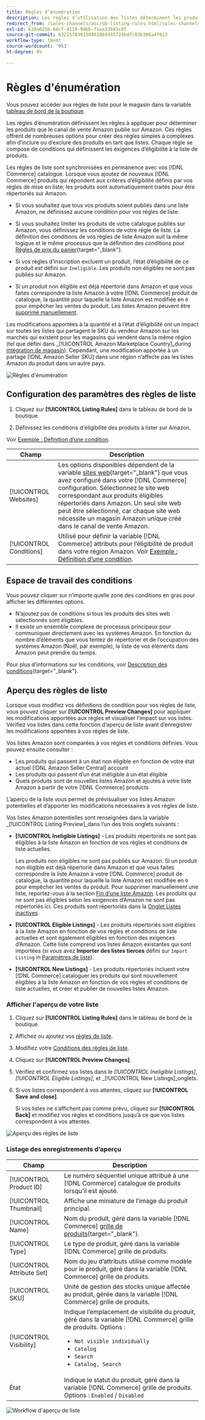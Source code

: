 ```yaml
---
title: Règles d’énumération
description: Les règles d’utilisation des listes déterminent les produits du catalogue de commerce publiés en tant que listes Amazon Marketplace.
redirect_from: /sales-channels/asc/ob-listing-rules.html/sales-channels/asc/ob-listing-preview.html/sales-channels/asc/listing-rule-preview.html
exl-id: b28a625b-64cf-4119-98bb-f1ea33043c8f
source-git-commit: 632157839130461869345724bdfc03b306a4f613
workflow-type: tm+mt
source-wordcount: '953'
ht-degree: 0%

---
```


# Règles d&#39;énumération

Vous pouvez accéder aux règles de liste pour le magasin dans la variable [tableau de bord de la boutique](./amazon-store-dashboard.md).

Les règles d’énumération définissent les règles à appliquer pour déterminer les produits que le canal de vente Amazon publie sur Amazon. Ces règles offrent de nombreuses options pour créer des règles simples à complexes afin d’inclure ou d’exclure des produits en tant que listes. Chaque règle se compose de conditions qui définissent les exigences d’éligibilité à la liste de produits.

Les règles de liste sont synchronisées en permanence avec vos [!DNL Commerce] catalogue. Lorsque vous ajoutez de nouveaux [!DNL Commerce] produits qui répondent aux critères d’éligibilité définis par vos règles de mise en liste, les produits sont automatiquement traités pour être répertoriés sur Amazon.

- Si vous souhaitez que tous vos produits soient publiés dans une liste Amazon, ne définissez aucune condition pour vos règles de liste.

- Si vous souhaitez limiter les produits de votre catalogue publiés sur Amazon, vous définissez les conditions de votre règle de liste. La définition des conditions de vos règles de liste Amazon suit la même logique et le même processus que la définition des conditions pour [Règles de prix du panier](https://docs.magento.com/user-guide/marketing/price-rules-cart.html){target=&quot;_blank&quot;}.

- Si vos règles d’inscription excluent un produit, l’état d’éligibilité de ce produit est défini sur `Ineligible`. Les produits non éligibles ne sont pas publiés sur Amazon.

- Si un produit non éligible est déjà répertorié dans Amazon et que vous faites correspondre la liste Amazon à votre [!DNL Commerce] produit de catalogue, la quantité pour laquelle la liste Amazon est modifiée en `0` pour empêcher les ventes du produit. Les listes Amazon peuvent être [supprimé manuellement](./end-listings-manually.md).

Les modifications apportées à la quantité et à l’état d’éligibilité ont un impact sur toutes les listes qui partagent le SKU du vendeur Amazon sur les marchés qui existent pour les magasins qui vendent dans la même région (tel que défini dans _[!UICONTROL Amazon Marketplace Country]_during [intégration de magasin](./store-integration.md)). Cependant, une modification apportée à un partage [!DNL Amazon Seller SKU] dans une région n’affecte pas les listes Amazon du produit dans un autre pays.

![Règles d&#39;énumération](assets/ob-listing-rules.png)

## Configuration des paramètres des règles de liste

1. Cliquez sur **[!UICONTROL Listing Rules]** dans le tableau de bord de la boutique.

1. Définissez les conditions d&#39;éligibilité des produits à lister sur Amazon.

Voir [Exemple : Définition d’une condition](./ob-define-condition-example.md).

| Champ | Description |
|---|---|
| [!UICONTROL Websites] | Les options disponibles dépendent de la variable [sites web](https://docs.magento.com/user-guide/stores/websites-stores-views.html){target=&quot;_blank&quot;} que vous avez configuré dans votre [!DNL Commerce] configuration. Sélectionnez le site web correspondant aux produits éligibles répertoriés dans Amazon. Un seul site web peut être sélectionné, car chaque site web nécessite un magasin Amazon unique créé dans le canal de vente Amazon. |
| [!UICONTROL Conditions] | Utilisé pour définir la variable [!DNL Commerce] attributs pour l’éligibilité de produit dans votre région Amazon. Voir [Exemple : Définition d’une condition](./ob-define-condition-example.md). |

## Espace de travail des conditions

Vous pouvez cliquer sur n’importe quelle zone des conditions en gras pour afficher les différentes options.

- N’ajoutez pas de conditions si tous les produits des sites web sélectionnés sont éligibles.
- Il existe un ensemble complexe de processus principaux pour communiquer directement avec les systèmes Amazon. En fonction du nombre d’éléments que vous tentez de répertorier et de l’occupation des systèmes Amazon (Noël, par exemple), la liste de vos éléments dans Amazon peut prendre du temps.

Pour plus d’informations sur les conditions, voir [Description des conditions](https://docs.magento.com/user-guide/marketing/price-rules-cart.html){target=&quot;_blank&quot;}.

## Aperçu des règles de liste

Lorsque vous modifiez vos définitions de condition pour vos règles de liste, vous pouvez cliquer sur **[!UICONTROL Preview Changes]** pour appliquer les modifications apportées aux règles et visualiser l’impact sur vos listes. Vérifiez vos listes dans cette fonction d’aperçu de liste avant d’enregistrer les modifications apportées à vos règles de liste.

Vos listes Amazon sont comparées à vos règles et conditions définies. Vous pouvez ensuite consulter :

- Les produits qui passent à un état non éligible en fonction de votre état actuel [!DNL Amazon Seller Central] account
- Les produits qui passent d’un état inéligible à un état éligible
- Quels produits sont de nouvelles listes Amazon et ajoutés à votre liste Amazon à partir de votre [!DNL Commerce] products

L’aperçu de la liste vous permet de prévisualiser vos listes Amazon potentielles et d’apporter les modifications nécessaires à vos règles de liste.

Vos listes Amazon potentielles sont renseignées dans la variable _[!UICONTROL Listing Preview]_dans l’un des trois onglets suivants :

- **[!UICONTROL Ineligible Listings]** - Les produits répertoriés ne sont pas éligibles à la liste Amazon en fonction de vos règles et conditions de liste actuelles.

   Les produits non éligibles ne sont pas publiés sur Amazon. Si un produit non éligible est déjà répertorié dans Amazon et que vous faites correspondre la liste Amazon à votre [!DNL Commerce] produit de catalogue, la quantité pour laquelle la liste Amazon est modifiée en `0` pour empêcher les ventes du produit. Pour supprimer manuellement une liste, reportez-vous à la section [Fin d’une liste Amazon](./end-listings-manually.md). Les produits qui ne sont pas éligibles selon les exigences d’Amazon ne sont pas répertoriés ici. Ces produits sont répertoriés dans la [Onglet Listes inactives](./inactive-listings.md).

- **[!UICONTROL Eligible Listings]** - Les produits répertoriés sont éligibles à la liste Amazon en fonction de vos règles et conditions de liste actuelles et sont également éligibles en fonction des exigences d’Amazon. Cette liste comprend vos listes Amazon existantes qui sont importées (si vous avez **Importer des listes tierces** défini sur `Import Listing` in [Paramètres de liste](./third-party-listing-settings.md)).

- **[!UICONTROL New Listings]** - Les produits répertoriés incluent votre [!DNL Commerce] cataloguer les produits qui sont nouvellement éligibles à la liste Amazon en fonction de vos règles et conditions de liste actuelles, et créer et publier de nouvelles listes Amazon.

### Afficher l&#39;aperçu de votre liste

1. Cliquez sur **[!UICONTROL Listing Rules]** dans le tableau de bord de la boutique.

1. Affichez ou ajoutez vos [règles de liste](./listing-rules.md).

1. Modifiez votre [Conditions des règles de liste](./ob-define-condition-example.md).

1. Cliquez sur **[!UICONTROL Preview Changes]**.

1. Vérifiez et confirmez vos listes dans le _[!UICONTROL Ineligible Listings]_,_[!UICONTROL Eligible Listings]_, et _[!UICONTROL New Listings]_onglets.

1. Si vos listes correspondent à vos attentes, cliquez sur **[!UICONTROL Save and close]**.

   Si vos listes ne s’affichent pas comme prévu, cliquez sur **[!UICONTROL Back]** et modifiez vos règles et conditions jusqu’à ce que vos listes correspondent à vos attentes.

![Aperçu des règles de liste](assets/amazon-listing-rule-preview.png)

### Listage des enregistrements d’aperçu

| Champ | Description |
|--- |--- |
| [!UICONTROL Product ID] | Le numéro séquentiel unique attribué à une [!DNL Commerce] catalogue de produits lorsqu’il est ajouté. |
| [!UICONTROL Thumbnail] | Affiche une miniature de l’image du produit principal. |
| [!UICONTROL Name] | Nom du produit, géré dans la variable [!DNL Commerce] [grille de produits](https://docs.magento.com/user-guide/catalog/products.html){target=&quot;_blank&quot;}. |
| [!UICONTROL Type] | Le type de produit, géré dans la variable [!DNL Commerce] grille de produits. |
| [!UICONTROL Attribute Set] | Nom du jeu d’attributs utilisé comme modèle pour le produit, géré dans la variable [!DNL Commerce] grille de produits. |
| [!UICONTROL SKU] | Unité de gestion des stocks unique affectée au produit, gérée dans la variable [!DNL Commerce] grille de produits. |
| [!UICONTROL Visibility] | Indique l’emplacement de visibilité du produit, géré dans la variable [!DNL Commerce] grille de produits. Options :<ul><li>`Not visible individually`</li><li>`Catalog`</li><li>`Search`</li><li>`Catalog, Search`</li></ul> |
| État | Indique le statut du produit, géré dans la variable [!DNL Commerce] grille de produits. Options : `Enabled` / `Disabled` |

![Workflow d&#39;aperçu de liste](assets/listing-preview-flowchart.png)
